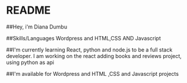 # README
##Hey, i'm Diana Dumbu

##Skills/Languages
Wordpress and HTML,CSS AND Javascript

##I'm currently learning
React, python and node.js to be a full stack developer.
I am working on the react adding books and reviews project, using python as api

##I'm available for
Wordpress and HTML ,CSS and Javascript projects 





